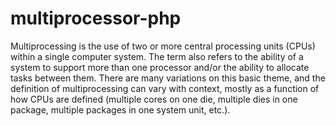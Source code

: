 multiprocessor-php
==================

Multiprocessing is the use of two or more central processing units (CPUs) within a single computer system. The term also refers to the ability of a system to support more than one processor and/or the ability to allocate tasks between them. There are many variations on this basic theme, and the definition of multiprocessing can vary with context, mostly as a function of how CPUs are defined (multiple cores on one die, multiple dies in one package, multiple packages in one system unit, etc.).
